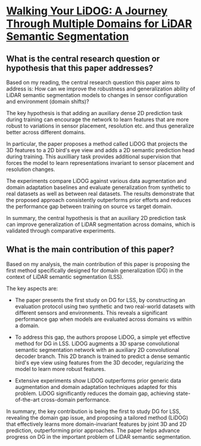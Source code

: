 # [Walking Your LiDOG: A Journey Through Multiple Domains for LiDAR   Semantic Segmentation](https://arxiv.org/abs/2304.11705)

## What is the central research question or hypothesis that this paper addresses?

 Based on my reading, the central research question this paper aims to address is: How can we improve the robustness and generalization ability of LiDAR semantic segmentation models to changes in sensor configuration and environment (domain shifts)? 

The key hypothesis is that adding an auxiliary dense 2D prediction task during training can encourage the network to learn features that are more robust to variations in sensor placement, resolution etc. and thus generalize better across different domains.

In particular, the paper proposes a method called LiDOG that projects the 3D features to a 2D bird's eye view and adds a 2D semantic prediction head during training. This auxilliary task provides additional supervision that forces the model to learn representations invariant to sensor placement and resolution changes. 

The experiments compare LiDOG against various data augmentation and domain adaptation baselines and evaluate generalization from synthetic to real datasets as well as between real datasets. The results demonstrate that the proposed approach consistently outperforms prior efforts and reduces the performance gap between training on source vs target domain.

In summary, the central hypothesis is that an auxiliary 2D prediction task can improve generalization of LiDAR segmentation across domains, which is validated through comparative experiments.


## What is the main contribution of this paper?

 Based on my analysis, the main contribution of this paper is proposing the first method specifically designed for domain generalization (DG) in the context of LiDAR semantic segmentation (LSS). 

The key aspects are:

- The paper presents the first study on DG for LSS, by constructing an evaluation protocol using two synthetic and two real-world datasets with different sensors and environments. This reveals a significant performance gap when models are evaluated across domains vs within a domain.

- To address this gap, the authors propose LiDOG, a simple yet effective method for DG in LSS. LiDOG augments a 3D sparse convolutional semantic segmentation network with an auxiliary 2D convolutional decoder branch. This 2D branch is trained to predict a dense semantic bird's eye view using features from the 3D decoder, regularizing the model to learn more robust features.

- Extensive experiments show LiDOG outperforms prior generic data augmentation and domain adaptation techniques adapted for this problem. LiDOG significantly reduces the domain gap, achieving state-of-the-art cross-domain performance.

In summary, the key contribution is being the first to study DG for LSS, revealing the domain gap issue, and proposing a tailored method (LiDOG) that effectively learns more domain-invariant features by joint 3D and 2D prediction, outperforming prior approaches. The paper helps advance progress on DG in the important problem of LiDAR semantic segmentation.
